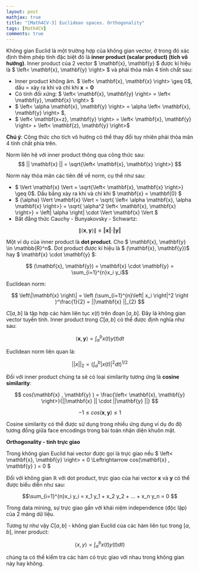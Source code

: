 ```yaml
---
layout: post
mathjax: true
title: "[Math4CV-3] Euclidean spaces. Orthogonality"
tags: [Math4CV]
comments: true
---
```


Không gian Euclid là một trường hợp của không gian vector, ở trong đó xác định thêm phép tính đặc biệt đó là **inner product (scalar product) (tích vô hướng)**. Inner product của 2 vector $ \mathbf{x}, \mathbf{y} $ được kí hiệu là $ \left< \mathbf{x}, \mathbf{y} \right> $ và phải thỏa mãn 4 tính chất sau:
- Inner product không âm. $ \left< \mathbf{x}, \mathbf{x} \right> \geq 0$, dấu = xảy ra khi và chỉ khi $\mathbf{x} = \mathbf{0}$
- Có tính đối xứng: $ \left< \mathbf{x}, \mathbf{y} \right> = \left< \mathbf{y}, \mathbf{x} \right> $
- $ \left< \alpha \mathbf{x}, \mathbf{y} \right> = \alpha \left< \mathbf{x}, \mathbf{y} \right> $, 
- $ \left< \mathbf{x+z}, \mathbf{y} \right> = \left< \mathbf{x}, \mathbf{y} \right> + \left< \mathbf{z}, \mathbf{y} \right>$

**Chú ý**: Công thức cho tích vô hướng có thể thay đổi tuy nhiên phải thỏa mãn 4 tính chất phía trên.

Norm liên hệ với inner product thông qua công thức sau:
$$ || \mathbf{x} || = \sqrt{\left< \mathbf{x}, \mathbf{x} \right>} $$

Norm này thỏa mãn các tiên đề về norm, cụ thể như sau:
- $ \Vert \mathbf{x} \Vert = \sqrt{\left< \mathbf{x}, \mathbf{x} \right>} \geq 0$. Dấu bằng xảy ra khi và chỉ khi $ \mathbf{x} = \mathbf{0} $
- $ {\alpha} \Vert \mathbf{x} \Vert = \sqrt{ \left< \alpha \mathbf{x}, \alpha \mathbf{x} \right>} = \sqrt{ \alpha^2 \left< \mathbf{x}, \mathbf{x} \right>} = \left\| \alpha \right\|  \cdot \Vert \mathbf{x} \Vert $
- Bất đẳng thức Cauchy - Bunyakovsky - Schwartz: 

$$ \left\| \left< \mathbf{x}, \mathbf{y} \right> \right\| \leq \Vert \mathbf{x} \Vert \cdot \Vert \mathbf{y} \Vert $$

Một ví dụ của inner product là **dot product**. Cho $ \mathbf{x}, \mathbf{y} \in \mathbb{R}^n$. Dot product được kí hiệu là $  (\mathbf{x}, \mathbf{y})$ hay $ \mathbf{x} \cdot \mathbf{y} $:

$$ (\mathbf{x}, \mathbf{y}) =  \mathbf{x} \cdot \mathbf{y} = \sum_{i=1}^{n}x_i y_i$$

Euclidean norm:

$$ \left\|\mathbf{x} \right\| = \left (\sum_{i=1}^{n}\left| x_i \right|^2  \right )^\frac{1}{2} = ||\mathbf{x} ||_{2}  $$

$C[a, b]$ là tập hợp các hàm liên tục $x(t)$ trên đoạn $[a, b]$. Đây là không gian vector tuyến tính. Inner product trong $C[a, b]$ có thể được định nghĩa như sau:

$$\left< \mathbf{x}, \mathbf{y}\right> = \int_{a}^{b}x(t)y(t)dt$$

Euclidean norm liên quan là:

$$||x||_2 = (\int_{a}^{b}|x(t)|^2 dt)^{1/2}$$

Đối với inner product chúng ta sẽ có loại similarity tương ứng là **cosine similarity**:

$$ cos(\mathbf{x} , \mathbf{y} ) = \frac{\left< \mathbf{x}, \mathbf{y} \right>}{||\mathbf{x} || \cdot ||\mathbf{y} ||}  $$

$$ -1 \leq cos(\mathbf{x} , \mathbf{y} ) \leq  1 $$

Cosine similarity có thể được sử dụng trong nhiều ứng dụng ví dụ đo độ tương đồng giữa face encodings trong bài toán nhận diện khuôn mặt.

**Orthogonality - tính trực giao**

Trong không gian Euclid hai vector được gọi là trực giao nếu $ \left< \mathbf{x}, \mathbf{y} \right> = 0 \Leftrightarrow cos(\mathbf{x} , \mathbf{y} ) = 0 $

Đối với không gian $\mathbb{R}$ với dot product, trực giao của hai vector $\mathbf{x}$ và $\mathbf{y}$ có thể được biểu diễn như sau:

$$\sum_{i=1}^{n}x_i y_i = x_1 y_1 + x_2 y_2 + ... + x_n y_n = 0 $$

Trong data mining, sự trực giao gần với khái niệm independence (độc lập) của 2 mảng dữ liệu. 

Tương tự như vậy $C[a, b]$ - không gian Euclid của các hàm liên tục trong $[a, b]$, inner product:

$$\left< x, y\right> = \int_{a}^{b}x(t)y(t) dt)$$

chúng ta có thể kiểm tra các hàm có trực giao với nhau trong không gian này hay không.









